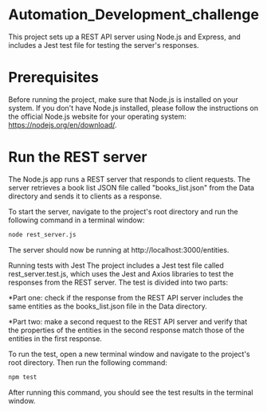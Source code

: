 # Automation_Development_challenge

This project sets up a REST API server using Node.js and Express, and includes a Jest test file for testing the server's responses.

# Prerequisites

Before running the project, make sure that Node.js is installed on your system. If you don't have Node.js installed, please follow the instructions on the official Node.js website for your operating system: https://nodejs.org/en/download/.

# Run the REST server

The Node.js app runs a REST server that responds to client requests. The server retrieves a book list JSON file called "books_list.json" from the Data directory and sends it to clients as a response.

To start the server, navigate to the project's root directory and run the following command in a terminal window:

```sh
node rest_server.js
```
The server should now be running at http://localhost:3000/entities.


Running tests with Jest
The project includes a Jest test file called rest_server.test.js, which uses the Jest and Axios libraries to test the responses from the REST server. The test is divided into two parts:

*Part one: check if the response from the REST API server includes the same entities as the books_list.json file in the Data directory.

*Part two: make a second request to the REST API server and verify that the properties of the entities in the second response match those of the entities in the first response.

To run the test, open a new terminal window and navigate to the project's root directory. Then run the following command:

```sh
npm test
```
After running this command, you should see the test results in the terminal window.


